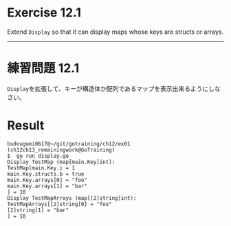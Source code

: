 # Exercise 12.1
Extend `Display` so that it can display maps whose keys are structs or arrays.

---
# 練習問題 12.1
`Display`を拡張して、キーが構造体か配列であるマップを表示出来るようにしなさい。


# Result

````shell
budougumi0617@~/git/gotraining/ch12/ex01 (ch12ch13_remainingwork@GoTraining)
$  go run display.go
Display TestMap (map[main.Key]int):
TestMap[main.Key.i = 1
main.Key.structs.b = true
main.Key.arrays[0] = "foo"
main.Key.arrays[1] = "bar"
] = 10
Display TestMapArrays (map[[2]string]int):
TestMapArrays[[2]string[0] = "foo"
[2]string[1] = "bar"
] = 10
````
